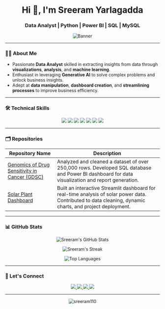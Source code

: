 <h1 align="center">Hi 👋, I'm Sreeram Yarlagadda</h1>
<h3 align="center">Data Analyst | Python | Power BI | SQL | MySQL</h3>

<!-- Add banner image -->
<p align="center">
  <img src="https://user-images.githubusercontent.com/113350806/236842414-18101a37-92f5-4de7-a46d-eeaca6e16cbd.gif" alt="Banner" />
</p>

---

### 👨‍💻 About Me

- Passionate **Data Analyst** skilled in extracting insights from data through **visualizations**, **analysis**, and **machine learning**.
- Enthusiast in leveraging **Generative AI** to solve complex problems and unlock business insights.
- Adept at **data manipulation**, **dashboard creation**, and **streamlining processes** to improve business efficiency.

---

### 🛠️ Technical Skills

<p align="center">
  <img src="https://img.shields.io/badge/Python-3670A0?style=for-the-badge&logo=python&logoColor=ffdd54" />
  <img src="https://img.shields.io/badge/SQL-336791?style=for-the-badge&logo=postgresql&logoColor=white" />
  <img src="https://img.shields.io/badge/MySQL-4479A1?style=for-the-badge&logo=mysql&logoColor=white" />
  <img src="https://img.shields.io/badge/Excel-217346?style=for-the-badge&logo=microsoft-excel&logoColor=white" />
  <img src="https://img.shields.io/badge/Power_BI-F2C811?style=for-the-badge&logo=powerbi&logoColor=black" />
  <img src="https://img.shields.io/badge/Streamlit-FF4B4B?style=for-the-badge&logo=streamlit&logoColor=white" />
  <img src="https://img.shields.io/badge/Machine%20Learning-%23F7931E.svg?style=for-the-badge&logo=kaggle&logoColor=white" />
</p>

---

### 🗂️ Repositories

| Repository Name | Description |
|-----------------|-------------|
| [Genomics of Drug Sensitivity in Cancer (GDSC)](https://github.com/Sreeram110/Energy_Efficient_Engineers_050.git) | Analyzed and cleaned a dataset of over 250,000 rows. Developed SQL database and Power BI dashboard for data visualization and report generation. |
| [Solar Plant Dashboard](https://github.com/Sreeram110/solar_power.git) | Built an interactive Streamlit dashboard for real-time analysis of solar power data. Contributed to data cleaning, dynamic charts, and project deployment. |

---

### 📊 GitHub Stats

<p align="center">
  <img src="https://github-readme-stats.vercel.app/api?username=Sreeram110&show_icons=true&theme=radical" alt="Sreeram's GitHub Stats" />
</p>

<p align="center">
  <img src="https://github-readme-streak-stats.herokuapp.com/?user=Sreeram110&theme=radical" alt="Sreeram's Streak" />
</p>

<p align="center">
  <img src="https://github-readme-stats.vercel.app/api/top-langs?username=Sreeram110&layout=compact&langs_count=10&theme=radical" alt="Top Languages" />
</p>

---

### 🔗 Let's Connect

<p align="center">
  <a href="https://www.linkedin.com/in/sreeram-yarlagadda-48a7442ab">
    <img src="https://img.shields.io/badge/LinkedIn-0A66C2?style=for-the-badge&logo=linkedin&logoColor=white" />
  </a>
  <a href="https://github.com/Sreeram110">
    <img src="https://img.shields.io/badge/GitHub-171515?style=for-the-badge&logo=github&logoColor=white" />
  </a>
  <a href="mailto:yarlagaddasreeram92@gmail.com">
    <img src="https://img.shields.io/badge/Gmail-D14836?style=for-the-badge&logo=gmail&logoColor=white" />
  </a>
  <a href="https://drive.google.com/file/d/1wrlk7vU8JzZCyIMk2yWvE_O29dHlKoJu/view">
    <img src="https://img.shields.io/badge/Resume-4285F4?style=for-the-badge&logo=google-drive&logoColor=white" />
  </a>
</p>

---

<p align="center">
  <img src="https://komarev.com/ghpvc/?username=sreeram110&label=Profile%20Views&color=0e75b6&style=flat" alt="sreeram110" />
</p>
